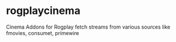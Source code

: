 # rogplaycinema
Cinema Addons for Rogplay fetch streams from various sources like fmovies, consumet, primewire
